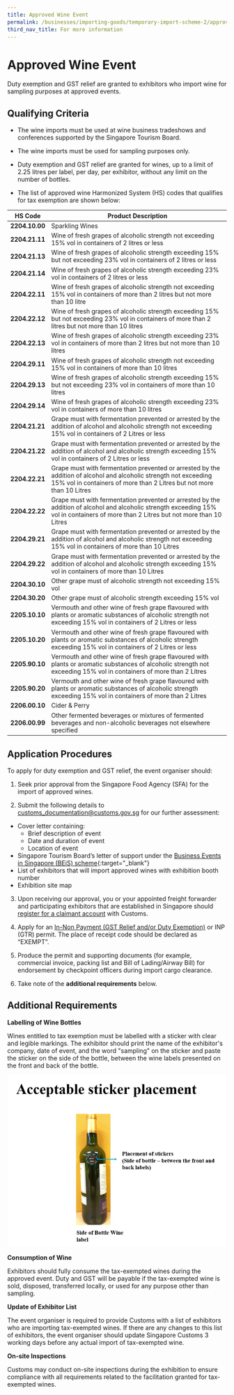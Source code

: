 ```yaml
---
title: Approved Wine Event
permalink: /businesses/importing-goods/temporary-import-scheme-2/approved-wine-event/
third_nav_title: For more information
---
```

# Approved Wine Event

Duty exemption and GST relief are granted to exhibitors who import wine for sampling purposes at approved events.

## Qualifying Criteria
    
-   The wine imports must be used at wine business tradeshows and conferences supported by the Singapore Tourism Board. 

-   The wine imports must be used for sampling purposes only.

-   Duty exemption and GST relief are granted for wines, up to a limit of 2.25 litres per label, per day, per exhibitor, without any limit on the number of bottles.

-   The list of approved wine Harmonized System (HS) codes that qualifies for tax exemption are shown below:

| HS Code | Product Description |
|--|--|
| **2204.10.00** |Sparkling Wines |
| **2204.21.11** | Wine of fresh grapes of alcoholic strength not exceeding 15% vol in containers of 2 litres or less |
| **2204.21.13**| Wine of fresh grapes of alcoholic strength exceeding 15% but not exceeding 23% vol in containers of 2 litres or less|
|**2204.21.14** | Wine of fresh grapes of alcoholic strength exceeding 23% vol in containers of 2 litres or less|
| **2204.22.11** |  Wine of fresh grapes of alcoholic strength not exceeding 15% vol in containers of more than 2 litres but not more than 10 litre |
| **2204.22.12** | Wine of fresh grapes of alcoholic strength exceeding 15% but not exceeding 23% vol in containers of more than 2 litres but not more than 10 litres |
| **2204.22.13** | Wine of fresh grapes of alcoholic strength exceeding 23% vol in containers of more than 2 litres but not more than 10 litres |
| **2204.29.11** | Wine of fresh grapes of alcoholic strength not exceeding 15% vol in containers of more than 10 litres |
| **2204.29.13** | Wine of fresh grapes of alcoholic strength exceeding 15% but not exceeding 23% vol in containers of more than 10 litres |
| **2204.29.14** | Wine of fresh grapes of alcoholic strength exceeding 23% vol in containers of more than 10 litres |
| **2204.21.21** | Grape must with fermentation prevented or arrested by the addition of alcohol and alcoholic strength not exceeding 15% vol in containers of 2 Litres or less |
| **2204.21.22** | Grape must with fermentation prevented or arrested by the addition of alcohol and alcoholic strength exceeding 15% vol in containers of 2 Litres or less |
| **2204.22.21** | Grape must with fermentation prevented or arrested by the addition of alcohol and alcoholic strength not exceeding 15% vol in containers of more than 2 Litres but not more than 10 Litres |
| **2204.22.22** | Grape must with fermentation prevented or arrested by the addition of alcohol and alcoholic strength exceeding 15% vol in containers of more than 2 Litres but not more than 10 Litres |
| **2204.29.21** | Grape must with fermentation prevented or arrested by the addition of alcohol and alcoholic strength not exceeding 15% vol in containers of more than 10 Litres |
| **2204.29.22** | Grape must with fermentation prevented or arrested by the addition of alcohol and alcoholic strength exceeding 15% vol in containers of more than 10 Litres |
| **2204.30.10** | Other grape must of alcoholic strength not exceeding 15% vol |
| **2204.30.20** | Other grape must of alcoholic strength exceeding 15% vol |
| **2205.10.10** | Vermouth and other wine of fresh grape flavoured with plants or aromatic substances of alcoholic strength not exceeding 15% vol in containers of 2 Litres or less |
| **2205.10.20** | Vermouth and other wine of fresh grape flavoured with plants or aromatic substances of alcoholic strength exceeding 15% vol in containers of 2 Litres or less |
| **2205.90.10** | Vermouth and other wine of fresh grape flavoured with plants or aromatic substances of alcoholic strength not exceeding 15% vol in containers of more than 2 Litres |
| **2205.90.20** | Vermouth and other wine of fresh grape flavoured with plants or aromatic substances of alcoholic strength exceeding 15% vol in containers of more than 2 Litres| 
| **2206.00.10** | Cider & Perry |
| **2206.00.99** | Other fermented beverages or mixtures of fermented beverages and non-alcoholic beverages not elsewhere specified |

## Application Procedures
   To apply for duty exemption and GST relief, the event organiser should:

1) Seek prior approval from the Singapore Food Agency (SFA) for the import of approved wines.

2) Submit the following details to [customs_documentation@customs.gov.sg](mailto:customs_documentation@customs.gov.sg) for our further assessment:

-   Cover letter containing:
    -   Brief description of event
    -   Date and duration of event
    -   Location of event
-   Singapore Tourism Board’s letter of support under the [Business Events in Singapore (BEiS) scheme](https://www.visitsingapore.com/mice/en/plan-your-event/event-assistance-schemes/beis/overview/){:target="_blank"}
-   List of exhibitors that will import approved wines with exhibition booth number
-   Exhibition site map

3) Upon receiving our approval, you or your appointed freight forwarder and participating exhibitors that are established in Singapore should <a href="https://www.customs.gov.sg/businesses/new-traders-and-registration-services/registration-services/register-claimants">register for a claimant account</a> with Customs.

4) Apply for an [In-Non Payment (GST Relief and/or Duty Exemption)](/businesses/importing-goods/import-procedures/types-of-import-permits) or INP (GTR) permit. The place of receipt code should be declared as “EXEMPT”.

5) Produce the permit and supporting documents (for example, commercial invoice, packing list and Bill of Lading/Airway Bill) for endorsement by checkpoint officers during import cargo clearance.

6) Take note of the **additional requirements** below.

## Additional Requirements
    
 **Labelling of Wine Bottles**

Wines entitled to tax exemption must be labelled with a sticker with clear and legible markings. The exhibitor should print the name of the exhibitor's company, date of event, and the word "sampling" on the sticker and paste the sticker on the side of the bottle, between the wine labels presented on the front and back of the bottle.

![ASP.PNG](/images/ASP.PNG)

**Consumption of Wine**

Exhibitors should fully consume the tax-exempted wines during the approved event. Duty and GST will be payable if the tax-exempted wine is sold, disposed, transferred locally, or used for any purpose other than sampling.

**Update of Exhibitor List**

The event organiser is required to provide Customs with a list of exhibitors who are importing tax-exempted wines. If there are any changes to this list of exhibitors, the event organiser should update Singapore Customs 3 working days before any actual import of tax-exempted wine.

**On-site Inspections**

Customs may conduct on-site inspections during the exhibition to ensure compliance with all requirements related to the facilitation granted for tax-exempted wines.